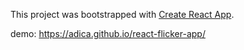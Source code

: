 This project was bootstrapped with [Create React App](https://github.com/facebook/create-react-app).

demo:
https://adica.github.io/react-flicker-app/
